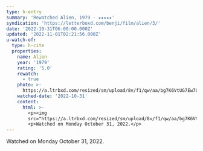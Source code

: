 ```yaml
---
type: h-entry
summary: 'Rewatched Alien, 1979 - ★★★★★'
syndication: 'https://letterboxd.com/benji/film/alien/3/'
date: '2022-10-31T06:00:00.000Z'
updated: '2022-11-01T02:21:56.000Z'
u-watch-of:
  type: h-cite
  properties:
    name: Alien
    year: '1979'
    rating: '5.0'
    rewatch:
      - true
    photo: >-
      https://a.ltrbxd.com/resized/sm/upload/8v/f1/qw/aa/bg7K6VtUG7Ew70gQj6SSroD5d4R-0-600-0-900-crop.jpg?v=a932f9e98e
    watched-date: '2022-10-31'
    content:
      html: >-
        <p><img
        src="https://a.ltrbxd.com/resized/sm/upload/8v/f1/qw/aa/bg7K6VtUG7Ew70gQj6SSroD5d4R-0-600-0-900-crop.jpg?v=a932f9e98e"/></p>
        <p>Watched on Monday October 31, 2022.</p>
---
```

Watched on Monday October 31, 2022.
